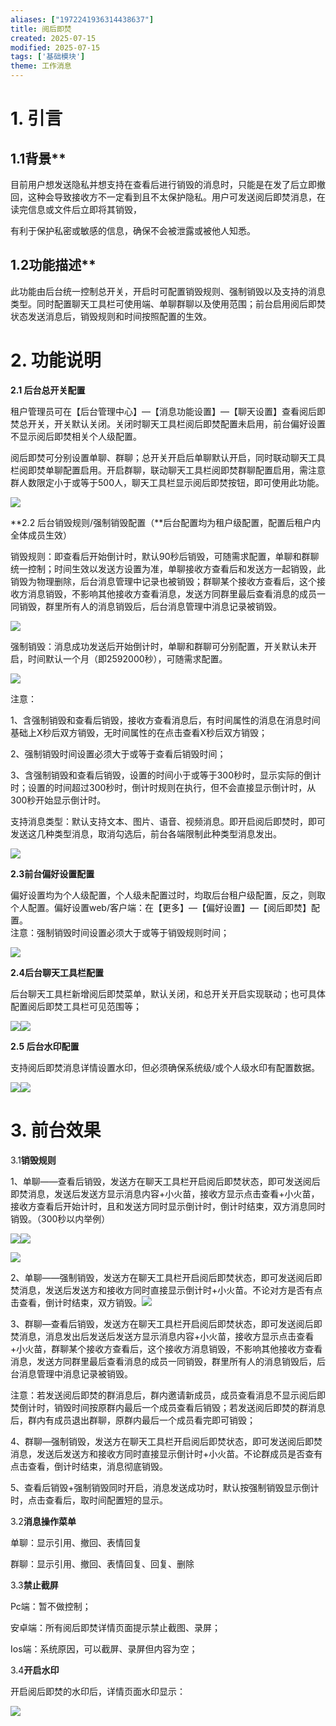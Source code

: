 ```yaml
---
aliases: ["1972241936314438637"]
title: 阅后即焚
created: 2025-07-15
modified: 2025-07-15
tags: ['基础模块']
theme: 工作消息
---
```


# 1. **引言**

## **1.1**背景**

目前用户想发送隐私并想支持在查看后进行销毁的消息时，只能是在发了后立即撤回，这种会导致接收方不一定看到且不太保护隐私。用户可发送阅后即焚消息，在读完信息或文件后立即将其销毁，

有利于保护私密或敏感的信息，确保不会被泄露或被他人知悉。

## **1.2**功能描述**

此功能由后台统一控制总开关，开启时可配置销毁规则、强制销毁以及支持的消息类型。同时配置聊天工具栏可使用端、单聊群聊以及使用范围；前台启用阅后即焚状态发送消息后，销毁规则和时间按照配置的生效。

# 2. **功能说明**

**2.1 后台总开关配置**

租户管理员可在【后台管理中心】—【消息功能设置】—【聊天设置】查看阅后即焚总开关，开关默认关闭。关闭时聊天工具栏阅后即焚配置未启用，前台偏好设置不显示阅后即焚相关个人级配置。

阅后即焚可分别设置单聊、群聊；总开关开启后单聊默认开启，同时联动聊天工具栏阅即焚单聊配置启用。开启群聊，联动聊天工具栏阅即焚群聊配置启用，需注意群人数限定小于或等于500人，聊天工具栏显示阅后即焚按钮，即可使用此功能。

![](dc8c06a926d2686e3f6ce4bf7587b4d1.jpg)

**2.2 后台销毁规则/强制销毁配置（**后台配置均为租户级配置，配置后租户内全体成员生效）

销毁规则：即查看后开始倒计时，默认90秒后销毁，可随需求配置，单聊和群聊统一控制；时间生效以发送方设置为准，单聊接收方查看后和发送方一起销毁，此销毁为物理删除，后台消息管理中记录也被销毁；群聊某个接收方查看后，这个接收方消息销毁，不影响其他接收方查看消息，发送方同群里最后查看消息的成员一同销毁，群里所有人的消息销毁后，后台消息管理中消息记录被销毁。

![](7d1adfaeeb677e66044525fa62d021f2.jpg)

强制销毁：消息成功发送后开始倒计时，单聊和群聊可分别配置，开关默认未开启，时间默认一个月（即2592000秒），可随需求配置。

![](05cfb40719aa2becf95799db4600b7a5.jpg)

注意：

1、含强制销毁和查看后销毁，接收方查看消息后，有时间属性的消息在消息时间基础上X秒后双方销毁，无时间属性的在点击查看X秒后双方销毁；

2、强制销毁时间设置必须大于或等于查看后销毁时间；

3、含强制销毁和查看后销毁，设置的时间小于或等于300秒时，显示实际的倒计时；设置的时间超过300秒时，倒计时规则在执行，但不会直接显示倒计时，从300秒开始显示倒计时。

支持消息类型：默认支持文本、图片、语音、视频消息。即开启阅后即焚时，即可发送这几种类型消息，取消勾选后，前台各端限制此种类型消息发出。

![](971f2f156a75c45a7e02645fc33f80d0.jpg)

**2.3前台偏好设置配置**

偏好设置均为个人级配置，个人级未配置过时，均取后台租户级配置，反之，则取个人配置。偏好设置web/客户端：在【更多】—【偏好设置】—【阅后即焚】配置。  
注意：强制销毁时间设置必须大于或等于销毁规则时间；

![](cd9a9d4e6cd72c64c9d2bb454217bbfa.jpg)

**2.4后台聊天工具栏配置**

后台聊天工具栏新增阅后即焚菜单，默认关闭，和总开关开启实现联动；也可具体配置阅后即焚工具栏可见范围等；

![](eb56b13874f77ef8935c2bccd069e61e.jpg)![](ce76e1953a1ace6289bdae56ce6dd48c.jpg)

**2.5 后台水印配置**

支持阅后即焚消息详情设置水印，但必须确保系统级/或个人级水印有配置数据。

![](878e8a4834203d1b032b0ad656af5f81.jpg)![](2d770d36624d1c3e1e9d7892f0735480.jpg)

# 3. **前台效果**

3.1**销毁规则**

1、单聊——查看后销毁，发送方在聊天工具栏开启阅后即焚状态，即可发送阅后即焚消息，发送后发送方显示消息内容+小火苗，接收方显示点击查看+小火苗，接收方查看后开始计时，且和发送方同时显示倒计时，倒计时结束，双方消息同时销毁。（300秒以内举例）

![](7bc9afe751fd8954dd2616531b375c57.jpg)![](92e1abb019629697931f9ce6b80d275f.jpg)

![](878b53f8f177f44ce32a8c83b595f21b.jpg)

2、单聊——强制销毁，发送方在聊天工具栏开启阅后即焚状态，即可发送阅后即焚消息，发送后发送方和接收方同时直接显示倒计时+小火苗。不论对方是否有点击查看，倒计时结束，双方销毁。![](82c92143d06776fa16e88bae6b5e499f.jpg)

3、群聊—查看后销毁，发送方在聊天工具栏开启阅后即焚状态，即可发送阅后即焚消息，消息发出后发送后发送方显示消息内容+小火苗，接收方显示点击查看+小火苗，群聊某个接收方查看后，这个接收方消息销毁，不影响其他接收方查看消息，发送方同群里最后查看消息的成员一同销毁，群里所有人的消息销毁后，后台消息管理中消息记录被销毁。

注意：若发送阅后即焚的群消息后，群内邀请新成员，成员查看消息不显示阅后即焚倒计时，销毁时间按原群内最后一个成员查看后销毁；若发送阅后即焚的群消息后，群内有成员退出群聊，原群内最后一个成员看完即可销毁；

4、群聊—强制销毁，发送方在聊天工具栏开启阅后即焚状态，即可发送阅后即焚消息，发送后发送方和接收方同时直接显示倒计时+小火苗。不论群成员是否查有点击查看，倒计时结束，消息彻底销毁。

5、查看后销毁+强制销毁同时开启，消息发送成功时，默认按强制销毁显示倒计时，点击查看后，取时间配置短的显示。

3.2**消息操作菜单**

单聊：显示引用、撤回、表情回复

群聊：显示引用、撤回、表情回复、回复、删除

3.3**禁止截屏**

Pc端：暂不做控制；

安卓端：所有阅后即焚详情页面提示禁止截图、录屏；

Ios端：系统原因，可以截屏、录屏但内容为空；

3.4**开启水印**

开启阅后即焚的水印后，详情页面水印显示：

![](0d84d35ae8df3b32b10196668a5a9c92.jpg)